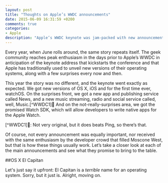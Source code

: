 ```yaml
---
layout: post
title: "Thoughts on Apple’s WWDC announcements"
date: 2015-06-09 16:31:59 +0200
comments: true
categories: 
- Apple
description: "Apple’s WWDC keynote was jam-packed with new announcements. Let’s take a closer look at what’s coming."
---
```


Every year, when June rolls around, the same story repeats itself. The geek community reaches peak enthusiasm in the days prior to Apple’s WWDC in anticipation of the keynote address that kickstarts the conference and that Apple has traditionally used to unveil new versions of their operating systems, along with a few surprises every now and then.

This year the story was no different, and the keynote went exactly as expected. We got new versions of OS X, iOS and for the first time ever, watchOS. On the surprises front, we got a new app and publishing service called News, and a new music streaming, radio and social service called, well, Music.[^WWDC1] And on the not-really-surprises area, we got the promised Watch SDK, which will allow developers to write native apps for the Apple Watch.

[^WWDC1]: Not very original, but it does beats Ping, so there’s that.

Of course, not every announcement was equally important, nor received with the same enthusiasm by the developer crowd that filled Moscone West, but that is how these things usually work. Let’s take a closer look at each of the main announcements and see what they promise to bring to the table.


##OS X El Capitan

Let's just say it upfront: El Capitan is a _terrible_ name for an operating system. Sorry, but it just is. Alright, moving on.

